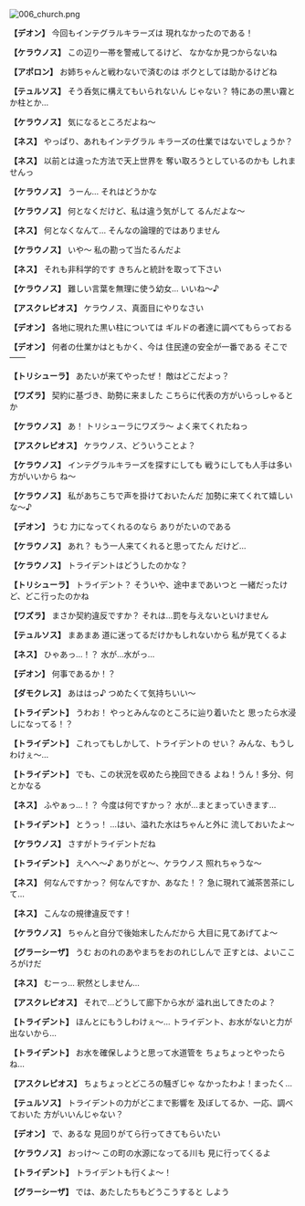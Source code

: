 
![006_church.png](../images/backgrounds/006_church.png)

**【デオン】**
今回もインテグラルキラーズは
現れなかったのである！

**【ケラウノス】**
この辺り一帯を警戒してるけど、
なかなか見つからないね

**【アポロン】**
お姉ちゃんと戦わないで済むのは
ボクとしては助かるけどね

**【テュルソス】**
そう呑気に構えてもいられないん
じゃない？
特にあの黒い霧とか柱とか…

**【ケラウノス】**
気になるところだよね～

**【ネス】**
やっぱり、あれもインテグラル
キラーズの仕業ではないでしょうか？

**【ネス】**
以前とは違った方法で天上世界を
奪い取ろうとしているのかも
しれませんっ

**【ケラウノス】**
うーん…
それはどうかな

**【ケラウノス】**
何となくだけど、私は違う気がして
るんだよな～

**【ネス】**
何となくなんて…
そんなの論理的ではありません

**【ケラウノス】**
いや～
私の勘って当たるんだよ

**【ネス】**
それも非科学的です
きちんと統計を取って下さい

**【ケラウノス】**
難しい言葉を無理に使う幼女…
いいね～♪

**【アスクレピオス】**
ケラウノス、真面目にやりなさい

**【デオン】**
各地に現れた黒い柱については
ギルドの者達に調べてもらっておる

**【デオン】**
何者の仕業かはともかく、今は
住民達の安全が一番である
そこで――

**【トリシューラ】**
あたいが来てやったぜ！
敵はどこだよっ？

**【ワズラ】**
契約に基づき、助勢に来ました
こちらに代表の方がいらっしゃるとか

**【ケラウノス】**
あ！
トリシューラにワズラ～
よく来てくれたねっ

**【アスクレピオス】**
ケラウノス、どういうことよ？

**【ケラウノス】**
インテグラルキラーズを探すにしても
戦うにしても人手は多い方がいいから
ね～

**【ケラウノス】**
私があちこちで声を掛けておいたんだ
加勢に来てくれて嬉しいな～♪

**【デオン】**
うむ
力になってくれるのなら
ありがたいのである

**【ケラウノス】**
あれ？
もう一人来てくれると思ってたん
だけど…

**【ケラウノス】**
トライデントはどうしたのかな？

**【トリシューラ】**
トライデント？
そういや、途中まであいつと
一緒だったけど、どこ行ったのかね

**【ワズラ】**
まさか契約違反ですか？
それは…罰を与えないといけません

**【テュルソス】**
まあまあ
道に迷ってるだけかもしれないから
私が見てくるよ

**【ネス】**
ひゃあっ…！？
水が…水がっ…

**【デオン】**
何事であるか！？

**【ダモクレス】**
あははっ♪
つめたくて気持ちいい～

**【トライデント】**
うわお！
やっとみんなのところに辿り着いたと
思ったら水浸しになってる！？

**【トライデント】**
これってもしかして、トライデントの
せい？
みんな、もうしわけぇ～…

**【トライデント】**
でも、この状況を収めたら挽回できる
よね！うん！多分、何とかなる

**【ネス】**
ふやぁっ…！？
今度は何ですかっ？
水が…まとまっていきます…

**【トライデント】**
とうっ！
…はい、溢れた水はちゃんと外に
流しておいたよ～

**【ケラウノス】**
さすがトライデントだね

**【トライデント】**
えへへ～♪
ありがと～、ケラウノス
照れちゃうな～

**【ネス】**
何なんですかっ？
何なんですか、あなた！？
急に現れて滅茶苦茶にして…

**【ネス】**
こんなの規律違反です！

**【ケラウノス】**
ちゃんと自分で後始末したんだから
大目に見てあげてよ～

**【グラーシーザ】**
うむ
おのれのあやまちをおのれじしんで
正すとは、よいこころがけだ

**【ネス】**
むーっ…
釈然としません…

**【アスクレピオス】**
それで…どうして廊下から水が
溢れ出してきたのよ？

**【トライデント】**
ほんとにもうしわけぇ～…
トライデント、お水がないと力が
出ないから…

**【トライデント】**
お水を確保しようと思って水道管を
ちょちょっとやったらね…

**【アスクレピオス】**
ちょちょっとどころの騒ぎじゃ
なかったわよ！まったく…

**【テュルソス】**
トライデントの力がどこまで影響を
及ぼしてるか、一応、調べておいた
方がいいんじゃない？

**【デオン】**
で、あるな
見回りがてら行ってきてもらいたい

**【ケラウノス】**
おっけ～
この町の水源になってる川も
見に行ってくるよ

**【トライデント】**
トライデントも行くよ～！

**【グラーシーザ】**
では、あたしたちもどうこうすると
しよう